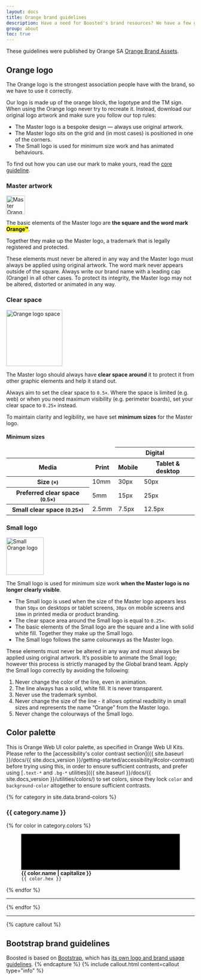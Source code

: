 ```yaml
---
layout: docs
title: Orange brand guidelines
description: Have a need for Boosted's brand resources? We have a few guidelines we follow, and in turn ask you to follow as well.
group: about
toc: true
---
```


These guidelines were published by Orange SA [Orange Brand Assets](https://brand.orange.com/guidelines/logo/).

## Orange logo

The Orange logo is the strongest association people have with the brand, so we have to use it correctly.

Our logo is made up of the orange block, the logotype and the TM sign. When using the Orange logo never try to recreate it. Instead, download our original logo artwork and make sure you follow our top rules:

* The Master logo is a bespoke design — always use original artwork.
* The Master logo sits on the grid and (in most cases) is positioned in one of the corners.
* The Small logo is used for minimum size work and has animated behaviours.

To find out how you can use our mark to make yours, read the [core guideline](https://brand.orange.com/guidelines/logo/).

### Master artwork

<div class="row mb-5">
    <div class="col-lg-2 d-flex align-items-center justify-content-center">
        <img src="{{ site.baseurl }}/docs/{{ site.docs_version }}/assets/brand/orange_logo.svg" alt="Master Orange logo" width="50" height="50" loading="lazy"/>
    </div>
    <div class="col-lg-10">
        <p>The basic elements of the Master logo are <strong>the square and the word mark <mark>Orange™</mark></strong>.</p>
        <p>Together they make up the Master logo, a trademark that is legally registered and protected.</p>
        <p>These elements must never be altered in any way and the Master logo must always be applied using original artwork. The word mark never appears outside of the square. Always write our brand name with a leading cap (Orange) in all other cases. To protect its integrity, the Master logo may not be altered, distorted or animated in any way.</p>
    </div>
</div>

### Clear space

<div class="row mb-5">
    <div class="col-lg-2 d-flex align-items-center justify-content-center">
        <img src="{{ site.baseurl }}/docs/{{ site.docs_version }}/assets/brand/logo-rule-3a.png" alt="Orange logo space" width="150" loading="lazy"/>
    </div>
    <div class="col-lg-10">
        <p>The Master logo should always have <strong>clear space around</strong> it to protect it from other graphic elements and help it stand out.</p>
        <p>Always aim to set the clear space to <code>0.5×</code>. Where the space is limited (e.g. web) or when you need maximum visibility (e.g. perimeter boards), set your clear space to <code>0.25×</code> instead.</p>
        <p>To maintain clarity and legibility, we have set <strong>minimum sizes</strong> for the Master logo.</p>
    </div>
</div>


#### Minimum sizes

<table class="table mb-5">
  <thead>
    <tr>
      <td colspan="2" class="border-0"></td>
      <th scope="col" colspan="2" id="digital">Digital</th>
    </tr>
    <tr>
      <th scope="row">Media</th>
      <th scope="col" id="print">Print</th>
      <th scope="col" id="mobile">Mobile</th>
      <th scope="col" id="desktop">Tablet & desktop</th>
    </tr>
  </thead>
  <tbody>
    <tr>
      <th scope="row" id="size">
        Size
        <small class="text-muted">(×)</small>
      </th>
      <td headers="print size">10mm</td>
      <td headers="digital mobile size">30px</td>
      <td headers="digital desktop size">50px</td>
    </tr>
    <tr>
      <th scope="row" id="clear">
        Preferred clear space
        <small class="text-muted">(0.5×)</small>
      </th>
      <td headers="print clear">5mm</td>
      <td headers="digital mobile clear">15px</td>
      <td headers="digital desktop clear">25px</td>
    </tr>
    <tr>
      <th scope="row" id="small">
        Small clear space
        <small class="text-muted">(0.25×)</small>
      </th>
      <td headers="print small">2.5mm</td>
      <td headers="digital mobile small">7.5px</td>
      <td headers="digital desktop small">12.5px</td>
    </tr>
  </tbody>
</table>


### Small logo

<div class="row">
    <div class="col-lg-2 d-flex align-items-center justify-content-center">
        <img src="{{ site.baseurl }}/docs/{{ site.docs_version }}/assets/brand/logo-rule-4b.png" alt="Small Orange logo" width="100" loading="lazy"/>
    </div>
    <div class="col-lg-10">
        <p>The Small logo is used for minimum size work <strong>when the Master logo is no longer clearly visible</strong>.</p>
        <ul>
            <li>The Small logo is used when the size of the Master logo appears less than <code>50px</code> on desktops or tablet screens, <code>30px</code> on mobile screens and <code>10mm</code> in printed media or product branding.</li>
            <li>The clear space area around the Small logo is equal to <code>0.25×</code>.</li>
            <li>The basic elements of the Small logo are the square and a line with solid white fill. Together they make up the Small logo.</li>
            <li>The Small logo follows the same colourways as the Master logo.</li>
        </ul>
    </div>
</div>

These elements must never be altered in any way and must always be applied using original artwork.
It’s possible to animate the Small logo; however this process is strictly managed by the Global brand team.
Apply the Small logo correctly by avoiding the following:


1. Never change the color of the line, even in animation.
2. The line always has a solid, white fill. It is never transparent.
3. Never use the trademark symbol.
4. Never change the size of the line - it allows optimal readbility in small sizes and represents the name “Orange” from the Master logo.
5. Never change the colourways of the Small logo.



## Color palette

This is Orange Web UI color palette, as specified in Orange Web UI Kits.
Please refer to the [accessibility's color contrast section]({{ site.baseurl }}/docs/{{ site.docs_version }}/getting-started/accessibility/#color-contrast) before trying using this, in order to ensure sufficient contrasts,
and prefer using [`.text-*` and `.bg-*` utilities]({{ site.baseurl }}/docs/{{ site.docs_version }}/utilities/colors/) to set colors, since they lock `color` and `background-color` altogether to ensure sufficient contrasts.
<div class="my-5">
  {% for category in site.data.brand-colors %}
    <div class="row my-3">
      <h3 class="h4 col col-md-4 col-lg-2 mb-0">{{ category.name }}</h3>
      <div class="col col-md-8 col-lg-10 row row-cols-2 row-cols-md-4 row-cols-lg-6">
        {% for color in category.colors %}
          <figure class="col" role="figure" aria-label="{{ color.name | capitalize }}">
           <svg width="100%" height="6rem" role="img" aria-label="{{ color.name | capitalize }}">
             <rect fill="{{ color.hex }}" width="100%" height="100%"/>
           </svg>
           <figcaption class="py-1">
             <strong>{{ color.name | capitalize }}</strong>
             <br/>
             <code>{{ color.hex }}</code>
           </figcaption>
          </figure>
        {% endfor %}
      </div>
    </div>
    <hr/>
  {% endfor %}
</div>

<hr>

{% capture callout %}
## Bootstrap brand guidelines

Boosted is based on [Bootstrap](https://getbootstrap.com/), which has [its own logo and brand usage guidelines](https://getbootstrap.com/docs/4.4/about/brand/).
{% endcapture %}
{% include callout.html content=callout type="info" %}
